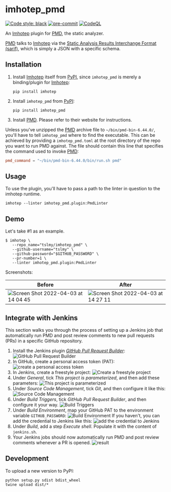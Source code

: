 # imhotep_pmd

[![Code style: black](https://img.shields.io/badge/code%20style-black-000000.svg)](https://github.com/psf/black)
[![pre-commit](https://img.shields.io/badge/pre--commit-enabled-brightgreen?logo=pre-commit&logoColor=white)](https://github.com/pre-commit/pre-commit)
[![CodeQL](https://github.com/tslmy/imhotep_pmd/actions/workflows/codeql-analysis.yml/badge.svg)](https://github.com/tslmy/imhotep_pmd/actions/workflows/codeql-analysis.yml)

An [Imhotep][i] plugin for [PMD][p], the static analyzer.

[i]: https://github.com/justinabrahms/imhotep
[p]: https://pmd.github.io/

[PMD][p] talks to [Imhotep][i] via the [Static Analysis Results Interchange Format (sarif)][s], which is simply a JSON with a specific schema.

[s]: https://docs.oasis-open.org/sarif/sarif/v2.0/sarif-v2.0.html

## Installation

1. Install [Imhotep][i] itself from [PyPI](https://pypi.org/project/imhotep/), since `imhotep_pmd` is merely a binding/plugin for [Imhotep][i]:
   ```shell
   pip install imhotep
   ```
2. Install `imhotep_pmd` from [PyPI](https://pypi.org/project/imhotep-pmd/):
   ```shell
   pip install imhotep_pmd
   ```
3. Install [PMD][p]. Please refer to their website for instructions.

Unless you've unzipped the [PMD][p] archive file to `~/bin/pmd-bin-6.44.0/`, you'll have to tell `imhotep_pmd` where to find the executable. This can be achieved by providing a `imhotep_pmd.toml` at the root directory of the repo you want to run PMD against. The file should contain this line that specifies the command used to invoke [PMD][p]:

```toml
pmd_command = "~/bin/pmd-bin-6.44.0/bin/run.sh pmd"
```

## Usage

To use the plugin, you'll have to pass a path to the linter in question to the imhotep runtime.

```shell
imhotep --linter imhotep_pmd.plugin:PmdLinter
```

## Demo
Let's take #1 as an example.

```shell
$ imhotep \
   --repo_name="tslmy/imhotep_pmd" \
   --github-username="tslmy" \
   --github-password="$GITHUB_PASSWORD" \
   --pr-number=1 \
   --linter imhotep_pmd.plugin:PmdLinter
```

Screenshots:

| Before | After |
| ------- | --- |
| ![Screen Shot 2022-04-03 at 14 04 45](https://user-images.githubusercontent.com/594058/161449329-7c43d6d8-547e-43a6-ac21-57701cb3b8fd.png) | ![Screen Shot 2022-04-03 at 14 27 11](https://user-images.githubusercontent.com/594058/161449378-6c20f0df-9785-43a0-99da-67a07574bb8e.png) |

## Integrate with Jenkins

This section walks you through the process of setting up a Jenkins job that automatically run PMD and post review comments to new pull requests (PRs) in a specific GitHub repository.

1. Install the Jenkins plugin _[GitHub Pull Request Builder](https://plugins.jenkins.io/ghprb/)_:
   ![GitHub Pull Request Builder](https://user-images.githubusercontent.com/594058/162634529-f8082b88-8496-4255-8c44-704e52c75ad5.png)
2. In GitHub, create a personal access token (PAT):
   ![create a personal access token](https://user-images.githubusercontent.com/594058/162634618-77e1abd6-6627-4188-b7f3-8ce61f24751c.png)
3. In Jenkins, create a freestyle project:
   ![Create a freestyle project](https://user-images.githubusercontent.com/594058/162634486-967e61ab-123f-4ed7-9494-8ca3c05b335f.png)
4. Under _General_, tick _This project is parameterized_, and then add these parameters:
   ![This project is parameterized](https://user-images.githubusercontent.com/594058/162634660-0dc67f43-8002-4f3a-bfcf-009db8786ba8.png)
5. Under _Source Code Management_, tick _Git_, and then configure it like this:
   ![Source Code Management](https://user-images.githubusercontent.com/594058/162634691-e1369516-033d-41f7-8d20-793afb66c92d.png)
6. Under _Build Triggers_, tick _GitHub Pull Request Builder_, and then configure it your way.
   ![Build Triggers](https://user-images.githubusercontent.com/594058/162634735-1ff3ccfc-1e63-44ab-ab7d-d78e6b37f30b.png)
7. Under _Build Environment_, map your GitHub PAT to the environment variable `GITHUB_PASSWORD`:
   ![Build Environment](https://user-images.githubusercontent.com/594058/162634585-99c8060e-6de5-4fd2-b162-fc2f1d710cc2.png)
   If you haven't, you can add the credential to Jenkins like this:
   ![add the credential to Jenkins](https://user-images.githubusercontent.com/594058/162634604-c05070af-c29d-4a4c-a37f-11472f08caf0.png)
8. Under _Build_, add a step _Execute shell_. Populate it with the content of `jenkins.sh`.
9. Your Jenkins jobs should now automatically run PMD and post review comments whenever a PR is opened.
   ![result](https://user-images.githubusercontent.com/594058/162634813-4d03453a-2193-4ac8-a7cd-e30891719b1c.png)

## Development

To upload a new version to PyPI:

```shell
python setup.py sdist bdist_wheel
twine upload dist/*
```

